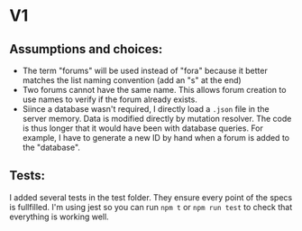 # V1

## Assumptions and choices:

- The term "forums" will be used instead of "fora" because it better matches the list naming convention (add an "s" at the end)
- Two forums cannot have the same name. This allows forum creation to use names to verify if the forum already exists.
- Siince a database wasn't required, I directly load a `.json` file in the server memory. Data is modified directly by mutation resolver. The code is thus longer that it would have been with database queries. For example, I have to generate a new ID by hand when a forum is added to the "database".

## Tests:

I added several tests in the test folder. They ensure every point of the specs is fullfilled. I'm using jest so you can run `npm t` or `npm run test` to check that everything is working well.
